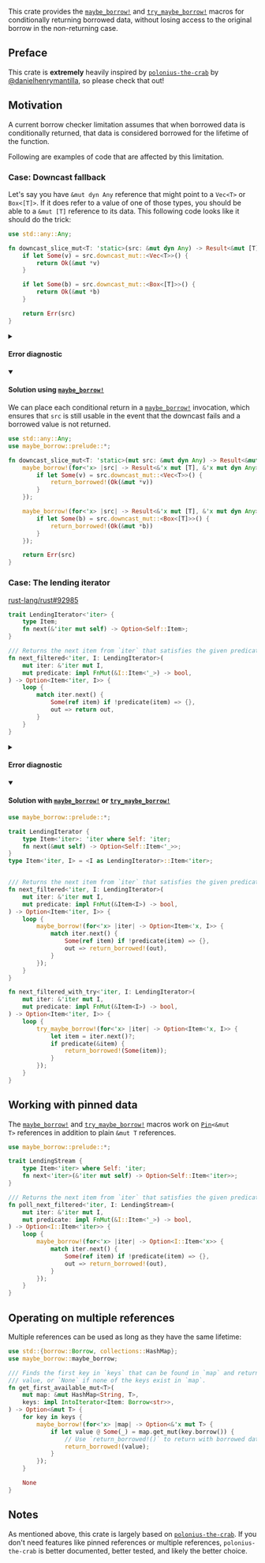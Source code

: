 This crate provides the [`maybe_borrow!`] and [`try_maybe_borrow!`] macros for conditionally returning borrowed data, without losing access to the original borrow in the non-returning case.


## Preface

This crate is **extremely** heavily inspired by
[`polonius-the-crab`](https://docs.rs/polonius-the-crab/latest/polonius_the_crab/) by
[@danielhenrymantilla](https://github.com/danielhenrymantilla),
so please check that out!

## Motivation

A current borrow checker limitation assumes that when borrowed data is conditionally returned, that data is considered borrowed for the lifetime of the function.

Following are examples of code that are affected by this limitation.

### Case: Downcast fallback

Let's say you have `&mut dyn Any` reference that might point to a `Vec<T>` or `Box<[T]>`.
If it does refer to a value of one of those types, you should be able to a `&mut [T]` reference to its data. This following code looks like it should do the trick:


```rust compile_fail
use std::any::Any;

fn downcast_slice_mut<T: 'static>(src: &mut dyn Any) -> Result<&mut [T], &mut dyn Any> {
    if let Some(v) = src.downcast_mut::<Vec<T>>() {
        return Ok(&mut *v)
    }

    if let Some(b) = src.downcast_mut::<Box<[T]>>() {
        return Ok(&mut *b)
    }

    return Err(src)
}
```

<details><summary>

#### Error diagnostic
</summary>

The above code produces the following errors:

```plain
error[E0499]: cannot borrow `*src` as mutable more than once at a time
  --> src\lib.rs:10:22
   |
5  | fn downcast_slice_mut<T: 'static>(src: &mut dyn Any) -> Result<&mut [T], &mut dyn Any> {
   |                                        - let's call the lifetime of this reference `'1`
6  |     if let Some(v) = src.downcast_mut::<Vec<T>>() {
   |                      --- first mutable borrow occurs here
7  |         return Ok(&mut *v)
   |                ----------- returning this value requires that `*src` is borrowed for `'1`
...
10 |     if let Some(b) = src.downcast_mut::<Box<[T]>>() {
   |                      ^^^ second mutable borrow occurs here

error[E0499]: cannot borrow `*src` as mutable more than once at a time
  --> src\lib.rs:14:16
   |
5  | fn downcast_slice_mut<T: 'static>(src: &mut dyn Any) -> Result<&mut [T], &mut dyn Any> {
   |                                        - let's call the lifetime of this reference `'1`
6  |     if let Some(v) = src.downcast_mut::<Vec<T>>() {
   |                      --- first mutable borrow occurs here
7  |         return Ok(&mut *v)
   |                ----------- returning this value requires that `*src` is borrowed for `'1`
...
14 |     return Err(src)
   |                ^^^ second mutable borrow occurs here

error: aborting due to 2 previous errors
```

After attempting to downcast `src` to `Vec<T>` fails, `src` is considered borrowed for the remainder of the function because the conditional return.

</details>
<details open><summary>

#### Solution using [`maybe_borrow!`]
</summary>

We can place each conditional return in a [`maybe_borrow!`] invocation, which ensures that `src` is still usable in the event that the downcast fails and a borrowed value is not returned.

```rust
use std::any::Any;
use maybe_borrow::prelude::*;

fn downcast_slice_mut<T: 'static>(mut src: &mut dyn Any) -> Result<&mut [T], &mut dyn Any> {
    maybe_borrow!(for<'x> |src| -> Result<&'x mut [T], &'x mut dyn Any> {
        if let Some(v) = src.downcast_mut::<Vec<T>>() {
            return_borrowed!(Ok(&mut *v))
        }
    });

    maybe_borrow!(for<'x> |src| -> Result<&'x mut [T], &'x mut dyn Any> {
        if let Some(b) = src.downcast_mut::<Box<[T]>>() {
            return_borrowed!(Ok(&mut *b))
        }
    });

    return Err(src)
}
```

</details>

### Case: The lending iterator

[rust-lang/rust#92985](https://github.com/rust-lang/rust/issues/92985)


```rust compile_fail
trait LendingIterator<'iter> {
    type Item;
    fn next(&'iter mut self) -> Option<Self::Item>;
}

/// Returns the next item from `iter` that satisfies the given predicate
fn next_filtered<'iter, I: LendingIterator>(
    mut iter: &'iter mut I,
    mut predicate: impl FnMut(&I::Item<'_>) -> bool,
) -> Option<Item<'iter, I>> {
    loop {
        match iter.next() {
            Some(ref item) if !predicate(item) => {},
            out => return out,
        }
    }
}
```
<details><summary>

#### Error diagnostic
</summary>

The above code produces the following error:

```plain
error[E0499]: cannot borrow `*iter` as mutable more than once at a time
  --> src/lending_iterator.rs:15:14
   |
10 | fn next_filtered<'iter, I: for<'x> LendingIterator<'x>>(
   |                  ----- lifetime `'iter` defined here
...
15 |         match iter.next() {
   |               ^^^^ `*iter` was mutably borrowed here in the previous iteration of the loop
16 |             Some(ref item) if !predicate(item) => {},
17 |             out => return out,
   |                           --- returning this value requires that `*iter` is borrowed for `'iter`
```

</details>
<details open><summary>

#### Solution with [`maybe_borrow!`] or [`try_maybe_borrow!`]
</summary>

```rust
use maybe_borrow::prelude::*;

trait LendingIterator {
    type Item<'iter>: 'iter where Self: 'iter;
    fn next(&mut self) -> Option<Self::Item<'_>>;
}
type Item<'iter, I> = <I as LendingIterator>::Item<'iter>;


/// Returns the next item from `iter` that satisfies the given predicate
fn next_filtered<'iter, I: LendingIterator>(
    mut iter: &'iter mut I,
    mut predicate: impl FnMut(&Item<I>) -> bool,
) -> Option<Item<'iter, I>> {
    loop {
        maybe_borrow!(for<'x> |iter| -> Option<Item<'x, I>> {
            match iter.next() {
                Some(ref item) if !predicate(item) => {},
                out => return_borrowed!(out),
            }
        });
    }
}

fn next_filtered_with_try<'iter, I: LendingIterator>(
    mut iter: &'iter mut I,
    mut predicate: impl FnMut(&Item<I>) -> bool,
) -> Option<Item<'iter, I>> {
    loop {
        try_maybe_borrow!(for<'x> |iter| -> Option<Item<'x, I>> {
            let item = iter.next()?;
            if predicate(&item) {
                return_borrowed!(Some(item));
            }
        });
    }
}
```

</details>

## Working with pinned data

The [`maybe_borrow!`] and [`try_maybe_borrow!`] macros work on <code>[Pin]\<&mut T></code> references in addition to plain `&mut T` references.

```rust
use maybe_borrow::prelude::*;

trait LendingStream {
    type Item<'iter> where Self: 'iter;
    fn next<'iter>(&'iter mut self) -> Option<Self::Item<'iter>>;
}

/// Returns the next item from `iter` that satisfies the given predicate
fn poll_next_filtered<'iter, I: LendingStream>(
    mut iter: &'iter mut I,
    mut predicate: impl FnMut(&I::Item<'_>) -> bool,
) -> Option<I::Item<'iter>> {
    loop {
        maybe_borrow!(for<'x> |iter| -> Option<I::Item<'x>> {
            match iter.next() {
                Some(ref item) if !predicate(item) => {},
                out => return_borrowed!(out),
            }
        });
    }
}
```

## Operating on multiple references

Multiple references can be used as long as they have the same lifetime:

```rust
use std::{borrow::Borrow, collections::HashMap};
use maybe_borrow::maybe_borrow;

/// Finds the first key in `keys` that can be found in `map` and returns a mutable reference to its
/// value, or `None` if none of the keys exist in `map`.
fn get_first_available_mut<T>(
    mut map: &mut HashMap<String, T>,
    keys: impl IntoIterator<Item: Borrow<str>>,
) -> Option<&mut T> {
    for key in keys {
        maybe_borrow!(for<'x> |map| -> Option<&'x mut T> {
            if let value @ Some(_) = map.get_mut(key.borrow()) {
                // Use `return_borrowed!()` to return with borrowed data.
                return_borrowed!(value);
            }
        });
    }

    None
}
```

## Notes

As mentioned above, this crate is largely based on
[`polonius-the-crab`](https://docs.rs/polonius-the-crab/latest/polonius_the_crab/).
If you don't need features like pinned references or multiple references, `polonius-the-crab` is better documented, better tested, and likely the better choice.

[`maybe_borrow!`]: #
[`try_maybe_borrow!`]: #
[Pin]: https://doc.rust-lang.org/std/pin/struct.Pin.html
